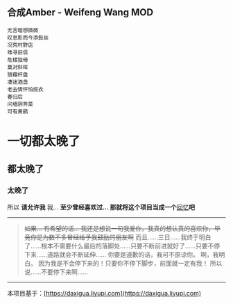 ## 合成Amber - Weifeng Wang MOD

```
无言暗想微微
叹息影而今添鬓丝
况荒村野店
难寻旧侣
危楼独倚
莫对斜晖
狼藉杯盘
凄迷酒盏
老去情怀怕揽衣
春归后
问墙阴荠菜
可有黄鹂
```

# 一切都太晚了
## 都太晚了
### 太晚了
所以
**请允许我**
我...
**至少曾经喜欢过... 那就将这个项目当成一个**[回忆](https://real-jasonwang.github.io/formAmber/ "回忆")**吧**


------------

> ~~如果... 有希望的话... 我还是想说一句我爱你，我真的想认真的喜欢你，毕竟你是为数不多曾经给予我鼓励的朋友啊~~
而且……三日……我终于明白了……根本不需要什么最后的落脚处……只要不断前进就好了……只要不停下来……道路就会不断延伸……
你要是道歉的话，我可不原谅你。
啊，我明白。
因为我是不会停下来的！只要你不停下脚步，前面就一定有我！
所以说……不要停下来啊……

------------


本项目基于：[https://daxigua.liyupi.com](https://daxigua.liyupi.com)
